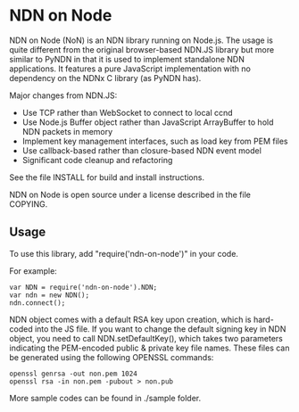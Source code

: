 NDN on Node
===========

NDN on Node (NoN) is an NDN library running on Node.js. The usage is quite different from the 
original browser-based NDN.JS library but more similar to PyNDN in that it is used to implement 
standalone NDN applications. It features a pure JavaScript implementation with no dependency on the 
NDNx C library (as PyNDN has).

Major changes from NDN.JS:

* Use TCP rather than WebSocket to connect to local ccnd
* Use Node.js Buffer object rather than JavaScript ArrayBuffer to hold NDN packets in memory
* Implement key management interfaces, such as load key from PEM files
* Use callback-based rather than closure-based NDN event model
* Significant code cleanup and refactoring

See the file INSTALL for build and install instructions.

NDN on Node is open source under a license described in the file COPYING.  

Usage
-----

To use this library, add "require('ndn-on-node')" in your code.

For example:

    var NDN = require('ndn-on-node').NDN;
    var ndn = new NDN();
    ndn.connect();

NDN object comes with a default RSA key upon creation, which is hard-coded into the JS file. If you want to change the default signing key in NDN object, you need to call NDN.setDefaultKey(), which takes two parameters indicating the PEM-encoded public & private key file names. These files can be generated using the following OPENSSL commands:

    openssl genrsa -out non.pem 1024
    openssl rsa -in non.pem -pubout > non.pub

More sample codes can be found in ./sample folder.
